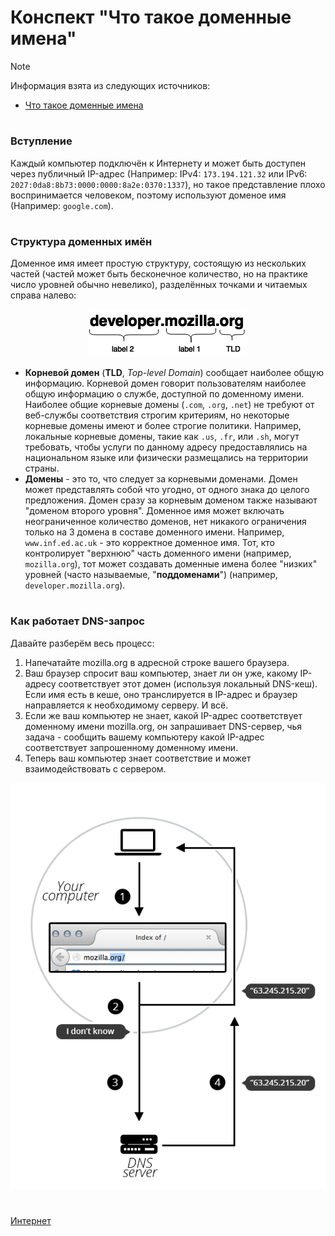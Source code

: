 # Конспект "Что такое доменные имена"

> [!NOTE]
> Информация взята из следующих источников: 
> - [Что такое доменные имена](https://developer.mozilla.org/ru/docs/Learn/Common_questions/Web_mechanics/What_is_a_domain_name)

#
### Вступление
Каждый компьютер подключён к Интернету и может быть доступен через публичный IP-адрес (Например: IPv4: `173.194.121.32` или IPv6: `2027:0da8:8b73:0000:0000:8a2e:0370:1337`), но такое представление плохо воспринимается человеком, поэтому используют доменое имя (Например: `google.com`).

#
### Структура доменных имён
Доменное имя имеет простую структуру, состоящую из нескольких частей (частей может быть бесконечное количество, но на практике число уровней обычно невелико), разделённых точками и читаемых справа налево:

<p align="center"><img src="./images/structure.png"/></p>

- **Корневой домен** (**TLD**, *Top-level Domain*) сообщает наиболее общую информацию. Корневой домен говорит пользователям наиболее общую информацию о службе, доступной по доменному имени. Наиболее общие корневые домены (`.com`, `.org`, `.net`) не требуют от веб-службы соответствия строгим критериям, но некоторые корневые домены имеют и более строгие политики. Например, локальные корневые домены, такие как `.us`, `.fr`, или `.sh`, могут требовать, чтобы услуги по данному адресу предоставлялись на национальном языке или физически размещались на территории страны.
- **Домены** - это то, что следует за корневыми доменами. Домен может представлять собой что угодно, от одного знака до целого предложения. Домен сразу за корневым доменом также называют "доменом второго уровня". Доменное имя может включать неограниченное количество доменов, нет никакого ограничения только на 3 домена в составе доменного имени. Например, `www.inf.ed.ac.uk` - это корректное доменное имя. Тот, кто контролирует "верхнюю" часть доменного имени (например, `mozilla.org`), тот может создавать доменные имена более "низких" уровней (часто называемые, "**поддоменами**") (например, `developer.mozilla.org`).

#
### Как работает DNS-запрос
Давайте разберём весь процесс:
1. Напечатайте mozilla.org в адресной строке вашего браузера.
1. Ваш браузер спросит ваш компьютер, знает ли он уже, какому IP-адресу соответствует этот домен (используя локальный DNS-кеш). Если имя есть в кеше, оно транслируется в IP-адрес и браузер направляется к необходимому серверу. И всё.
1. Если же ваш компьютер не знает, какой IP-адрес соответствует доменному имени mozilla.org, он запрашивает DNS-сервер, чья задача - сообщить вашему компьютеру какой IP-адрес соответствует запрошенному доменному имени.
1. Теперь ваш компьютер знает соответствие и может взаимодействовать с сервером.

<p align="center"><img src="./images/2014-10-dns-request2.png"/></p>

#

[Интернет](../README.md)